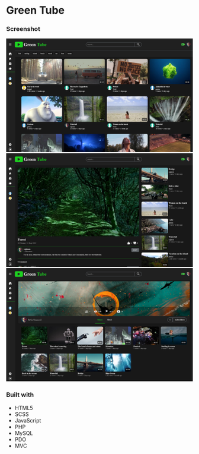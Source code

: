 # Green Tube


### Screenshot

![](./screenshot/GreenTube1.png)
![](./screenshot/GreenTube2.png)
![](./screenshot/GreenTube3.png)


### Built with

- HTML5
- SCSS
- JavaScript
- PHP
- MySQL
- PDO
- MVC
